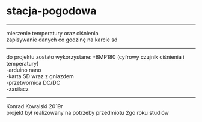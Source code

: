 # stacja-pogodowa
________________________________________________________________________________________
mierzenie temperatury oraz ciśnienia\
zapisywanie danych co godzinę na karcie sd
________________________________________________________________________________________
do projektu zostało wykorzystane:
-BMP180 (cyfrowy czujnik ciśnienia i temperatury)\
-arduino nano\
-karta SD wraz z gniazdem\
-przetwornica DC/DC\
-zasilacz
________________________________________________________________________________________
Konrad Kowalski 2019r\
projekt był realizowany na potrzeby przedmiotu 2go roku studiów
